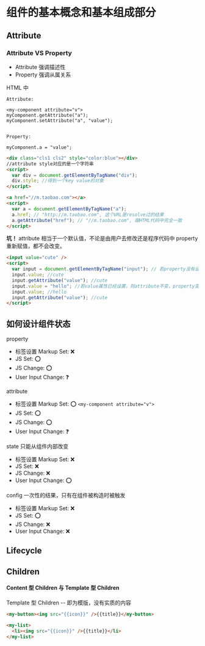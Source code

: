 # 组件的基本概念和基本组成部分

## Attribute

### Attribute VS Property

- Attribute 强调描述性
- Property 强调从属关系

HTML 中

```
Attribute:

<my-component attribute="v">
myComponent.getAttribute("a");
myComponent.setAttribute("a", "value");


Property:

myComponent.a = "value";
```

```html
<div class="cls1 cls2" style="color:blue"></div>
//attribute style对应的是一个字符串
<script>
  var div = document.getElementByTagName("div");
  div.style; //得到一个key value的对象
</script>
```

```html
<a href="//m.taobao.com"></a>
<script>
  var a = document.getElementByTagName("a");
  a.href; // "http://m.taobao.com", 这个URL是resolve过的结果
  a.getAttribute("href"); // "//m.taobao.com", 跟HTML代码中完全一致
</script>
```

**坑！**
attribute 相当于一个默认值，不论是由用户去修改还是程序代码中 property 重新赋值，都不会改变。

```html
<input value="cute" />
<script>
  var input = document.getElementByTagName("input"); // 若property没有设置，则结果是attribute
  input.value; //cute
  input.getAttribute("value"); //cute
  input.value = "hello"; //若value属性已经设置，则attribute不变，property变化，元素上实际的效果是property优先
  input.value; //hello
  input.getAttribute("value"); //cute
</script>
```

## 如何设计组件状态

property

- 标签设置 Markup Set: ❌
- JS Set: ⭕️
- JS Change: ⭕️
- User Input Change: ❓

attribute

- 标签设置 Markup Set: ⭕️ `<my-component attribute="v">`
- JS Set: ⭕️
- JS Change: ⭕️
- User Input Change: ❓

state
只能从组件内部改变

- 标签设置 Markup Set: ❌
- JS Set: ❌
- JS Change: ❌
- User Input Change: ⭕️

config
一次性的结果，只有在组件被构造时被触发

- 标签设置 Markup Set: ❌
- JS Set: ⭕️
- JS Change: ❌
- User Input Change: ❌

## Lifecycle

## Children

#### Content 型 Children 与 Template 型 Children

Template 型 Children -- 即为模版，没有实质的内容

```html
<my-button><img src="{{icon}}" />{{title}}</my-button>

<my-list>
  <li><img src="{{icon}}" />{{title}}</li>
</my-list>
```
